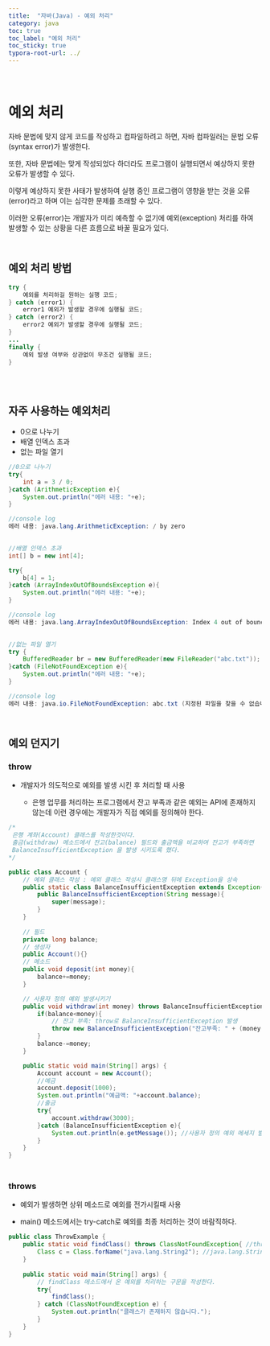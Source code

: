 ```yaml
---
title:  "자바(Java) - 예외 처리"
category: java
toc: true
toc_label: "예외 처리"
toc_sticky: true
typora-root-url: ../
---
```


# <br>예외 처리

자바 문법에 맞지 않게 코드를 작성하고 컴파일하려고 하면, 자바 컴파일러는 문법 오류(syntax error)가 발생한다.

또한, 자바 문법에는 맞게 작성되었다 하더라도 프로그램이 실행되면서 예상하지 못한 오류가 발생할 수 있다.

이렇게 예상하지 못한 사태가 발생하여 실행 중인 프로그램이 영향을 받는 것을 오류(error)라고 하며 이는 심각한 문제를 초래할 수 있다.

이러한 오류(error)는 개발자가 미리 예측할 수 없기에 예외(exception) 처리를 하여 발생할 수 있는 상황을 다른 흐름으로 바꿀 필요가 있다.

## <br>예외 처리 방법

```java
try {
    예외를 처리하길 원하는 실행 코드;
} catch (error1) {
    error1 예외가 발생할 경우에 실행될 코드;
} catch (error2) {
    error2 예외가 발생할 경우에 실행될 코드;
}
...
finally {
    예외 발생 여부와 상관없이 무조건 실행될 코드;
}
```

### <br>

## 자주 사용하는 예외처리

- 0으로 나누기
- 배열 인덱스 초과
- 없는 파일 열기

````java
//0으로 나누기
try{
    int a = 3 / 0;
}catch (ArithmeticException e){
    System.out.println("에러 내용: "+e);
}

//console log
에러 내용: java.lang.ArithmeticException: / by zero

    
//배열 인덱스 초과
int[] b = new int[4];

try{
    b[4] = 1;
}catch (ArrayIndexOutOfBoundsException e){
    System.out.println("에러 내용: "+e);
}

//console log
에러 내용: java.lang.ArrayIndexOutOfBoundsException: Index 4 out of bounds for length 4

        
//없는 파일 열기
try {
    BufferedReader br = new BufferedReader(new FileReader("abc.txt"));
}catch (FileNotFoundException e){
    System.out.println("에러 내용: "+e);
}

//console log
에러 내용: java.io.FileNotFoundException: abc.txt (지정된 파일을 찾을 수 없습니다)
````

## <br>예외 던지기

### throw

- 개발자가 의도적으로 예외를 발생 시킨 후 처리할 때 사용

  - 은행 업무를 처리하는 프로그램에서 잔고 부족과 같은 예외는 API에 존재하지 않는데 이런 경우에는 개발자가 직접 예외를 정의해야 한다.

```java
/*
 은행 계좌(Account) 클래스를 작성한것이다. 
 출금(withdraw) 메소드에서 잔고(balance) 필드와 출금액을 비교하여 잔고가 부족하면 
 BalanceInsufficientException 을 발생 시키도록 했다.
*/

public class Account {
    // 예외 클래스 작성 : 예외 클래스 작성시 클래스명 뒤에 Exception을 상속
    public static class BalanceInsufficientException extends Exception{
        public BalanceInsufficientException(String message){
            super(message);
        }
    }
    
    // 필드
    private long balance;
    // 생성자
    public Account(){}
    // 메소드
    public void deposit(int money){
        balance+=money;
    }

    // 사용자 정의 예외 발생시키기
    public void withdraw(int money) throws BalanceInsufficientException{
        if(balance<money){
            // 잔고 부족: throw로 BalanceInsufficientException 발생
            throw new BalanceInsufficientException("잔고부족: " + (money - balance) + "원이 모자릅니다.");
        }
        balance-=money;
    }

    public static void main(String[] args) {
        Account account = new Account();
        //예금
        account.deposit(1000);
        System.out.println("예금액: "+account.balance);
        //출금
        try{
            account.withdraw(3000);
        }catch (BalanceInsufficientException e){
            System.out.println(e.getMessage());	//사용자 정의 예외 메세지 발생
        }
    }
}
```

### <br>throws

- 예외가 발생하면 상위 메소드로 예외를 전가시킬때 사용


- main() 메소드에서는 try-catch로 예외를 최종 처리하는 것이 바람직하다.


```java
public class ThrowExample {
    public static void findClass() throws ClassNotFoundException{ //throws를 통해 상위 메소드로 예외를 전가
        Class c = Class.forName("java.lang.String2"); //java.lang.String2라는 클래스는 존재하지 않으므로 오류를 발생시킨다.
    }
    
    public static void main(String[] args) {
        // findClass 메소드에서 온 예외를 처리하는 구문을 작성한다.
        try{
            findClass();
        } catch (ClassNotFoundException e) {
            System.out.println("클래스가 존재하지 않습니다.");
        }
    }
}
```


